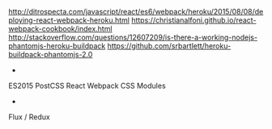 http://ditrospecta.com/javascript/react/es6/webpack/heroku/2015/08/08/deploying-react-webpack-heroku.html
https://christianalfoni.github.io/react-webpack-cookbook/index.html
http://stackoverflow.com/questions/12607209/is-there-a-working-nodejs-phantomjs-heroku-buildpack
https://github.com/srbartlett/heroku-buildpack-phantomjs-2.0

+
ES2015
PostCSS
React
Webpack
CSS Modules

-
Flux / Redux
